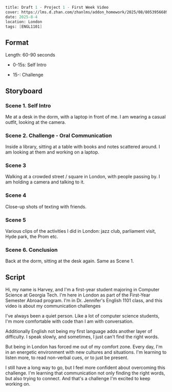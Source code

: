 ```meta
title: Draft 1 - Project 1 - First Week Video
cover: https://lms.d.zhan.com/zhanlms/addon_homework/2025/08/80539566891ed4fa57f4/PXL_20250803_202134515.webp
date: 2025-8-4
location: London
tags: [ENGL1101]
```

## Format

Length: 60-90 seconds

- 0-15s: Self Intro

- 15-: Challenge

## Storyboard

### Scene 1. Self Intro

Me at a desk in the dorm, with a laptop in front of me. I am wearing a casual outfit, looking at the camera.

### Scene 2. Challenge - Oral Communication

Inside a library, sitting at a table with books and notes scattered around. I am looking at them and working on a laptop.

### Scene 3

Walking at a crowded street / square in London, with people passing by. I am holding a camera and talking to it.

### Scene 4

Close-up shots of texting with friends.

### Scene 5

Various clips of the activities I did in London: jazz club, parliament visit, Hyde park, the Prom etc.

### Scene 6. Conclusion

Back at the dorm, sitting at the desk again. Same as Scene 1.

## Script

Hi, my name is Harvey, and I'm a first-year student majoring in Computer Science at Georgia Tech. I'm here in London as part of the First-Year Semester Abroad program. I'm in Dr. Jennifer's English 1101 class, and this video is about my communication challenges

I've always been a quiet person. Like a lot of computer science students, I'm more comfortable with code than I am with conversation.

Additionally English not being my first language adds another layer of difficulty. I speak slowly, and sometimes, I just can't find the right words.

But being in London has forced me out of my comfort zone. Every day, I'm in an energetic environment with new cultures and situations. I'm learning to listen more, to read non-verbal cues, or to just be present.

I still have a long way to go, but I feel more confident about overcoming this challenge. I'm learning that communication not only finding the right words, but also trying to connect. And that's a challenge I'm excited to keep working on.
